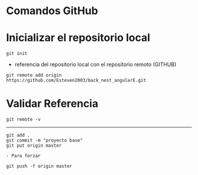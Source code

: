 # Comandos GitHub

# Inicializar el repositorio local
```
git init 
```
- referencia del repositorio local con el repositorio remoto
 (GITHUB)
```
git remote add origin https://github.com/Esteven2003/back_nest_angularE.git
````


# Validar Referencia
````
git remote -v
````
--------------------
```
git add .
git commit -m "proyecto base"
git put origin master
```
```
- Para forzar

git push -f origin master
```